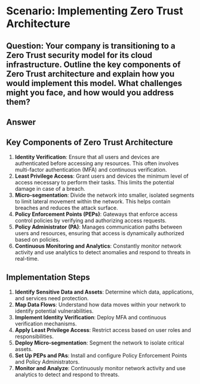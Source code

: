 # Scenario: Implementing Zero Trust Architecture 

## Question: Your company is transitioning to a Zero Trust security model for its cloud infrastructure. Outline the key components of Zero Trust architecture and explain how you would implement this model. What challenges might you face, and how would you address them? 

## Answer
 
## Key Components of Zero Trust Architecture
1. **Identity Verification**: Ensure that all users and devices are authenticated before accessing any resources. This often involves multi-factor authentication (MFA) and continuous verification.
2. **Least Privilege Access**: Grant users and devices the minimum level of access necessary to perform their tasks. This limits the potential damage in case of a breach.
3. **Micro-segmentation**: Divide the network into smaller, isolated segments to limit lateral movement within the network. This helps contain breaches and reduces the attack surface.
4. **Policy Enforcement Points (PEPs)**: Gateways that enforce access control policies by verifying and authorizing access requests.
5. **Policy Administrator (PA)**: Manages communication paths between users and resources, ensuring that access is dynamically authorized based on policies.
6. **Continuous Monitoring and Analytics**: Constantly monitor network activity and use analytics to detect anomalies and respond to threats in real-time.

## Implementation Steps
1. **Identify Sensitive Data and Assets**: Determine which data, applications, and services need protection.
2. **Map Data Flows**: Understand how data moves within your network to identify potential vulnerabilities.
3. **Implement Identity Verification**: Deploy MFA and continuous verification mechanisms.
4. **Apply Least Privilege Access**: Restrict access based on user roles and responsibilities.
5. **Deploy Micro-segmentation**: Segment the network to isolate critical assets.
6. **Set Up PEPs and PAs**: Install and configure Policy Enforcement Points and Policy Administrators.
7. **Monitor and Analyze**: Continuously monitor network activity and use analytics to detect and respond to threats.


